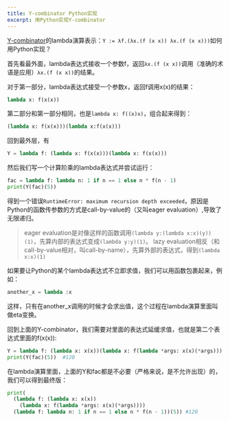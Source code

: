 ```yaml
---
title: Y-combinator Python实现
excerpt: 用Python实现Y-combinator
---
```


[Y-combinator](https://en.wikipedia.org/wiki/Fixed-point_combinator#Fixed_point_combinators_in_lambda_calculus)的lambda演算表示：`Y := λf.(λx.(f (x x)) λx.(f (x x)))`如何用Python实现？

首先看最外面，lambda表达式接收一个参数f，返回`λx.(f (x x))`调用（准确的术语是应用）`λx.(f (x x))`的结果。

对于第一部分，lambda表达式接受一个参数x，返回f调用x(x)的结果：

```python
lambda x: f(x(x))
```

第二部分和第一部分相同，也是`lambda x: f((x)x)`，组合起来得到：

```python
(lambda x: f(x(x)))(lambda x:f(x(x)))
```

回到最外层，有

```python
Y = lambda f: (lambda x: f(x(x)))(lambda x: f(x(x)))
```

然后我们写一个计算阶乘的lambda表达式并尝试运行：

```python
fac = lambda f: lambda n: 1 if n == 1 else n * f(n - 1)
print(Y(fac)(5))
```

得到一个错误`RuntimeError: maximum recursion depth exceeded`，原因是Python的函数传参数的方式是call-by-value的（又叫eager evaluation）,导致了无限递归。

> eager evaluation是对像这样的函数调用`(lambda y:(lambda x:x)(y))(1)`，先算内部的表达式变成`(lambda y:y)(1)`。 lazy evaluation相反（和call-by-value相对，叫call-by-name），先算外部的表达式，得到`(lambda x:x)(1)`

如果要让Python的某个lambda表达式不立即求值，我们可以用函数包裹起来，例如：

```python
another_x = lambda :x
```

这样，只有在another_x调用的时候才会求出值，这个过程在lambda演算里面叫做eta变换。

回到上面的Y-combinator，我们需要对里面的表达式延缓求值，也就是第二个表达式里面的f(x(x)):

```python
Y = lambda f: (lambda x: x(x))(lambda x: f(lambda *args: x(x)(*args)))
print(Y(fac)(5))  #120
```

在lambda演算里面，上面的Y和fac都是不必要（严格来说，是不允许出现）的，我们可以得到最终版：

```python
print(
  (lambda f: (lambda x: x(x))
    (lambda x: f(lambda *args: x(x)(*args))))
  (lambda f: lambda n: 1 if n == 1 else n * f(n - 1))(5)) #120
```
